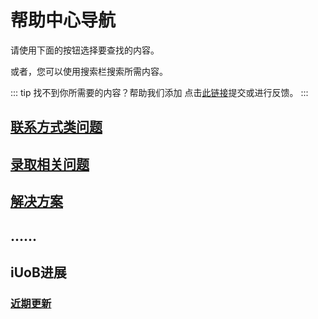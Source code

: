 # 帮助中心导航

请使用下面的按钮选择要查找的内容。

或者，您可以使用搜索栏搜索所需内容。

::: tip 找不到你所需要的内容？帮助我们添加
点击[此链接](./submit)提交或进行反馈。
:::

## [联系方式类问题](./contacts)

## [录取相关问题](./admissions)

## [解决方案](./solutions)

## ......


## iUoB进展

### [近期更新](./updates)